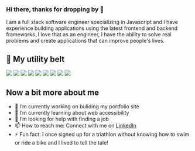 ### Hi there, thanks for dropping by 👋

I am a full stack software engineer specializing in Javascript and I have experience building applications using the latest frontend and backend frameworks. I love that as an engineer, I have the ability to solve real problems and create applications that can improve people's lives.

## 🔧 My utility belt  
![](https://img.shields.io/badge/JavaScript-informational?style=flat&logo=javascript&logoColor=white&color=2bbc8a)
![](https://img.shields.io/badge/Nodejs-43853d?style=flat&logo=Node.js&logoColor=white&color=2bbc8a)
![](https://img.shields.io/badge/-React-45b8d8?style=flat&logo=react&logoColor=white&color=2bbc8a)
![](https://img.shields.io/badge/-Webpack-8DD6F9?style=flat&logo=webpack&logoColor=white&color=2bbc8a)
![](https://img.shields.io/badge/-NPM-CB3837?style=flat&logo=npm&logoColor=white&color=2bbc8a)
![](https://img.shields.io/badge/-HTML5-E34F26?style=flat&logo=html5&logoColor=white&color=2bbc8a)
![](https://img.shields.io/badge/-MongoDB-13aa52?style=flat&logo=mongodb&logoColor=white&color=2bbc8a)
![](https://img.shields.io/badge/mysql-%2300f.svg?&style=flate&logo=mysql&logoColor=white&color=2bbc8a)
![](https://img.shields.io/badge/express.js%20-%23404d59.svg?&style=flat&logoColor=white&color=2bbc8a)


## Now a bit more about me
- 🔭 I’m currently working on buliding my portfolio site
- 🌱 I’m currently learning about web accessibility
- 🤔 I’m looking for help with finding a job
- 📫 How to reach me: Connect with me on <a href="https://www.linkedin.com/in/stephenJeong/">LinkedIn</a>
- ⚡ Fun fact: I once signed up for a triathlon without knowing how to swim or ride a bike and I lived to tell the tale!

